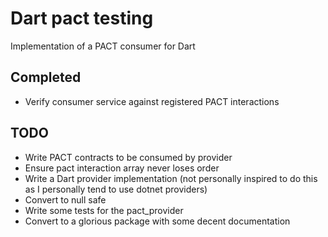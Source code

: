 # Dart pact testing

Implementation of a PACT consumer for Dart

## Completed

- Verify consumer service against registered PACT interactions

## TODO

- Write PACT contracts to be consumed by provider
- Ensure pact interaction array never loses order
- Write a Dart provider implementation (not personally inspired to do this as I personally tend to use dotnet providers)
- Convert to null safe
- Write some tests for the pact_provider
- Convert to a glorious package with some decent documentation
